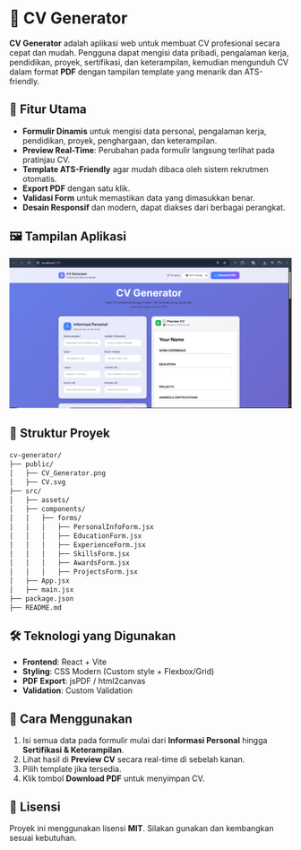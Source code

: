 # 📄 CV Generator

**CV Generator** adalah aplikasi web untuk membuat CV profesional secara cepat dan mudah. Pengguna dapat mengisi data pribadi, pengalaman kerja, pendidikan, proyek, sertifikasi, dan keterampilan, kemudian mengunduh CV dalam format **PDF** dengan tampilan template yang menarik dan ATS-friendly.

## 🚀 Fitur Utama
- **Formulir Dinamis** untuk mengisi data personal, pengalaman kerja, pendidikan, proyek, penghargaan, dan keterampilan.
- **Preview Real-Time**: Perubahan pada formulir langsung terlihat pada pratinjau CV.
- **Template ATS-Friendly** agar mudah dibaca oleh sistem rekrutmen otomatis.
- **Export PDF** dengan satu klik.
- **Validasi Form** untuk memastikan data yang dimasukkan benar.
- **Desain Responsif** dan modern, dapat diakses dari berbagai perangkat.

## 🖼 Tampilan Aplikasi
![CV Generator](public/CV_Generator.png)

## 📂 Struktur Proyek
```
cv-generator/
├── public/
│   ├── CV_Generator.png       
│   ├── CV.svg
├── src/
│   ├── assets/                
│   ├── components/
│   │   ├── forms/             
│   │   │   ├── PersonalInfoForm.jsx
│   │   │   ├── EducationForm.jsx
│   │   │   ├── ExperienceForm.jsx
│   │   │   ├── SkillsForm.jsx
│   │   │   ├── AwardsForm.jsx
│   │   │   ├── ProjectsForm.jsx
│   ├── App.jsx
│   ├── main.jsx
├── package.json
├── README.md
```

## 🛠 Teknologi yang Digunakan
- **Frontend**: React + Vite
- **Styling**: CSS Modern (Custom style + Flexbox/Grid)
- **PDF Export**: jsPDF / html2canvas
- **Validation**: Custom Validation

## 📌 Cara Menggunakan
1. Isi semua data pada formulir mulai dari **Informasi Personal** hingga **Sertifikasi & Keterampilan**.
2. Lihat hasil di **Preview CV** secara real-time di sebelah kanan.
3. Pilih template jika tersedia.
4. Klik tombol **Download PDF** untuk menyimpan CV.

## 📄 Lisensi
Proyek ini menggunakan lisensi **MIT**. Silakan gunakan dan kembangkan sesuai kebutuhan.
